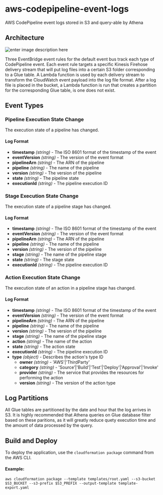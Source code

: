 # aws-codepipeline-event-logs
AWS CodePipeline event logs stored in S3 and query-able by Athena

## Architecture

![enter image description here](https://d50daux61fgb.cloudfront.net/aws-codepipeline-event-logs/solution-architecture.png)

Three EventBridge event rules for the default event bus track each type of CodePipeline event. Each event rule targets a specific Kinesis Firehose delivery stream that will put log files into a certain S3 folder corresponding to a Glue table. A Lambda function is used by each delivery stream to transform the CloudWatch event payload into the log file format. After a log file is placed in the bucket, a Lambda function is run that creates a partition for the corresponding Glue table, is one does not exist.

## Event Types

### Pipeline Execution State Change

The execution state of a pipeline has changed. 

#### Log Format

 - **timestamp** *(string)* - The ISO 8601 format of the timestamp of the event
 - **eventVersion** *(string)* - The version of the event format
 - **pipelineArn** *(string)* - The ARN of the pipeline
 - **pipeline** *(string)* - The name of the pipeline
 - **version** *(string)* - The version of the pipeline
 - **state** *(string)* - The pipeline state
 - **executionId** *(string)* - The pipeline execution ID


### Stage Execution State Change

The execution state of a pipeline stage has changed. 

#### Log Format

 - **timestamp** *(string)* - The ISO 8601 format of the timestamp of the event
 - **eventVersion** *(string)* - The version of the event format
 - **pipelineArn** *(string)* - The ARN of the pipeline
 - **pipeline** *(string)* - The name of the pipeline
 - **version** *(string)* - The version of the pipeline
 - **stage** *(string)* - The name of the pipeline stage
 - **state** *(string)* - The stage state
 - **executionId** *(string)* - The pipeline execution ID


 ### Action Execution State Change

The execution state of an action in a pipeline stage has changed. 

#### Log Format

 - **timestamp** *(string)* - The ISO 8601 format of the timestamp of the event
 - **eventVersion** *(string)* - The version of the event format
 - **pipelineArn** *(string)* - The ARN of the pipeline
 - **pipeline** *(string)* - The name of the pipeline
 - **version** *(string)* - The version of the pipeline
 - **stage** *(string)* - The name of the pipeline stage
 - **action** *(string)* - The name of the action
 - **state** *(string)* - The action state
 - **executionId** *(string)* - The pipeline execution ID
 - **type** *(object)* - Describes the action's type ID
    - **owner** *(string)* - 'AWS'|'ThirdParty'
    - **category** *(string)* - 'Source'|'Build'|'Test'|'Deploy'|'Approval'|'Invoke'
    - **provider** *(string)* - The service that provides the resources for performing the action
    - **version** *(string)* - The version of the action type


## Log Partitions

All Glue tables are partitioned by the date and hour that the log arrives in S3. It is highly recommended that Athena queries on Glue database filter based on these paritions, as it will greatly reduce quety execution time and the amount of data processed by the query.


## Build and Deploy

To deploy the application, use the `cloudformation package` command from the AWS CLI. 
 
#### Example:

`aws cloudformation package --template templates/root.yaml --s3-bucket $S3_BUCKET --s3-prefix $S3_PREFIX --output-template template-export.yaml`